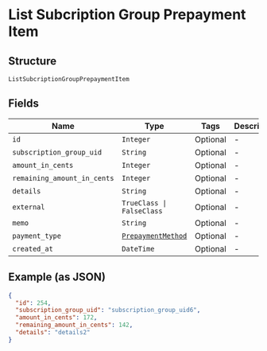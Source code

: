 
# List Subcription Group Prepayment Item

## Structure

`ListSubcriptionGroupPrepaymentItem`

## Fields

| Name | Type | Tags | Description |
|  --- | --- | --- | --- |
| `id` | `Integer` | Optional | - |
| `subscription_group_uid` | `String` | Optional | - |
| `amount_in_cents` | `Integer` | Optional | - |
| `remaining_amount_in_cents` | `Integer` | Optional | - |
| `details` | `String` | Optional | - |
| `external` | `TrueClass \| FalseClass` | Optional | - |
| `memo` | `String` | Optional | - |
| `payment_type` | [`PrepaymentMethod`](../../doc/models/prepayment-method.md) | Optional | - |
| `created_at` | `DateTime` | Optional | - |

## Example (as JSON)

```json
{
  "id": 254,
  "subscription_group_uid": "subscription_group_uid6",
  "amount_in_cents": 172,
  "remaining_amount_in_cents": 142,
  "details": "details2"
}
```

